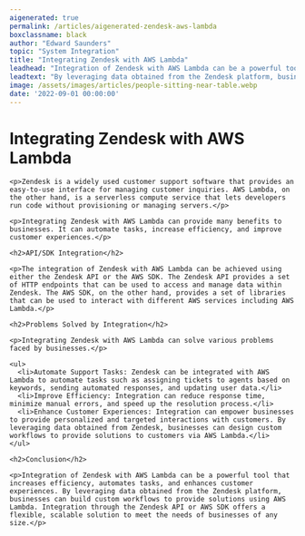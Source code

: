 ```yaml
---
aigenerated: true
permalink: /articles/aigenerated-zendesk-aws-lambda
boxclassname: black
author: "Edward Saunders"
topic: "System Integration"
title: "Integrating Zendesk with AWS Lambda"
leadhead: "Integration of Zendesk with AWS Lambda can be a powerful tool that increases efficiency, automates tasks, and enhances customer experiences"
leadtext: "By leveraging data obtained from the Zendesk platform, businesses can build custom workflows to provide solutions using AWS Lambda. Integration through the Zendesk API or AWS SDK offers a flexible, scalable solution to meet the needs of businesses of any size."
image: /assets/images/articles/people-sitting-near-table.webp
date: '2022-09-01 00:00:00'
---
```

<div class="arttext">    <h1>Integrating Zendesk with AWS Lambda</h1>
    
    <p>Zendesk is a widely used customer support software that provides an easy-to-use interface for managing customer inquiries. AWS Lambda, on the other hand, is a serverless compute service that lets developers run code without provisioning or managing servers.</p>
    
    <p>Integrating Zendesk with AWS Lambda can provide many benefits to businesses. It can automate tasks, increase efficiency, and improve customer experiences.</p>
    
    <h2>API/SDK Integration</h2>
    
    <p>The integration of Zendesk with AWS Lambda can be achieved using either the Zendesk API or the AWS SDK. The Zendesk API provides a set of HTTP endpoints that can be used to access and manage data within Zendesk. The AWS SDK, on the other hand, provides a set of libraries that can be used to interact with different AWS services including AWS Lambda.</p>
    
    <h2>Problems Solved by Integration</h2>
    
    <p>Integrating Zendesk with AWS Lambda can solve various problems faced by businesses.</p>
    
    <ul>
      <li>Automate Support Tasks: Zendesk can be integrated with AWS Lambda to automate tasks such as assigning tickets to agents based on keywords, sending automated responses, and updating user data.</li>
      <li>Improve Efficiency: Integration can reduce response time, minimize manual errors, and speed up the resolution process.</li>
      <li>Enhance Customer Experiences: Integration can empower businesses to provide personalized and targeted interactions with customers. By leveraging data obtained from Zendesk, businesses can design custom workflows to provide solutions to customers via AWS Lambda.</li>
    </ul>
    
    <h2>Conclusion</h2>
    
    <p>Integration of Zendesk with AWS Lambda can be a powerful tool that increases efficiency, automates tasks, and enhances customer experiences. By leveraging data obtained from the Zendesk platform, businesses can build custom workflows to provide solutions using AWS Lambda. Integration through the Zendesk API or AWS SDK offers a flexible, scalable solution to meet the needs of businesses of any size.</p>
</div>